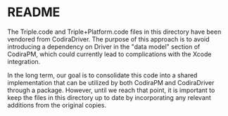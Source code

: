 #  README

The Triple.code and Triple+Platform.code files in this directory have been
vendored from CodiraDriver. The purpose of this approach is to avoid
introducing a dependency on Driver in the "data model" section of CodiraPM,
which could currently lead to complications with the Xcode integration.

In the long term, our goal is to consolidate this code into a shared
implementation that can be utilized by both CodiraPM and CodiraDriver through a
package. However, until we reach that point, it is important to keep the files
in this directory up to date by incorporating any relevant additions from the
original copies.
